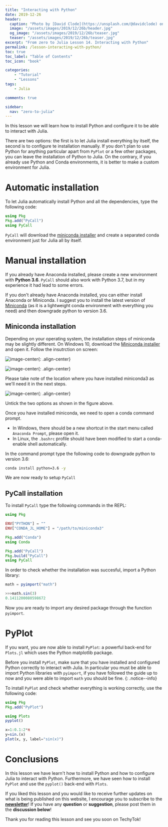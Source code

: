 ```yaml
---
title: "Interacting with Python"
date: 2019-12-26
header:
  caption: "Photo by [David Clode](https://unsplash.com/@davidclode) on [Unsplash](https://unsplash.com/)"
  image: "/assets/images/2019/12/26b/header.jpg"
  og_image: "/assets/images/2019/12/26b/teaser.jpg"
  teaser: "/assets/images/2019/12/26b/teaser.jpg"
excerpt: "From zero to Julia Lesson 14. Interacting with Python"
permalink: /lesson-interacting-with-python/
toc: true
toc_label: "Table of Contents"
toc_icon: "book"

categories:
    - "Tutorial"
    - "Lessons"
tags:
    - Julia

comments: true

sidebar:
  nav: "zero-to-julia"
---
```


In this lesson we will learn how to install Python and configure it to be able to interact with Julia. 

There are two options: the first is to let Julia install everything by itself, the second is to configure te installation manually. If you don't plan to use Python for anything particular apart from `PyPlot` or a few other packages, you can leave the installation of Python to Julia. On the contrary, if you already use Python and Conda environments, it is better to make a custom environment for Julia.

# Automatic installation

To let Julia automatically install Python and all the dependencies, type the following code:

```julia
using Pkg
Pkg.add("PyCall")
using PyCall
```

`PyCall` will download the [miniconda installer](https://docs.conda.io/en/latest/miniconda.html) and create a separated conda environment just for Julia all by itself.

# Manual installation

If you already have Anaconda installed, please create a new wnvironment with **Python 3.6**. `PyCall` should also work with Python 3.7, but in my experience it had lead to some errors.

If you don't already have Anaconda installed, you can either install Anaconda or Miniconda. I suggest you to install the latest version of [Miniconda](https://docs.conda.io/en/latest/miniconda.html) (as it is a lightweight conda environment with everything you need) and then downgrade python to version 3.6. 

## Miniconda installation

Depending on your operating system, the installation steps of miniconda may be slightly different. On Windows 10, download the [Miniconda installer](https://docs.conda.io/en/latest/miniconda.html) and open it. Follow the insutrction on screen:

![image-center](/assets/images/2019/12/26b/fig1.png){: .align-center}

![image-center](/assets/images/2019/12/26b/fig2.png){: .align-center}

Please take note of the location where you have installed miniconda3 as we'll need it in the next steps.

![image-center](/assets/images/2019/12/26b/fig3.png){: .align-center}

Untick the two options as shown in the figure above.

Once you have installed miniconda, we need to open a conda command prompt. 

- In Windows, there should be a new shortcut in the start menu called `Anaconda Prompt`, please open it. 
- In Linux, the `.bashrc` profile should have been modified to start a conda-enable shell automatically. 

In the command prompt type the following code to downgrade python to version 3.6:

```bash
conda install python=3.6 -y
```

We are now ready to setup `PyCall`

## PyCall installation

To install `PyCall` type the following commands in the REPL:

```julia
using Pkg

ENV["PYTHON"] = "" 
ENV["CONDA_JL_HOME"] = "/path/to/miniconda3" 

Pkg.add("Conda")
using Conda

Pkg.add("PyCall")
Pkg.build("PyCall")
using PyCall
```

In order to check whether the installation was succesful, import a Python library:

```julia
math = pyimport("math")

>>>math.sin(3)
0.1411200080598672
```

Now you are ready to import any desired package through the function `pyimport`.

# PyPlot

If you want, you are now able to install `PyPlot`: a powerful back-end for `Plots.jl` which uses the Python matplotlib package. 

Before you install `PyPlot`, make sure that you have installed and configured Python correctly to interact with Julia. In particular you must be able to import Python libraries with `pyimport`, if you have followed the guide up to now and you were able to import `math` you should be fine.
{: .notice--info}

To install `PyPlot` and check whether everything is working correctly, use the following code:

```julia
using Pkg
Pkg.add("PyPlot")

using Plots
pyplot()

x=1:0.1:2*π
y=sin.(x)
plot(x, y, label="sin(x)")
```

# Conclusions

In this lesson we have learn't how to install Python and how to configure Julia to interact with Python. Furthermore, we have seen how to install `PyPlot` and use the `pyplot()` back-end with `Plots`.

If you liked this lesson and you would like to receive further updates on what is being published on this website, I encourage you to subscribe to the [**newsletter**]( https://techytok.com/newsletter/ )! If you have any **question** or **suggestion**, please post them in the **discussion below**!

Thank you for reading this lesson and see you soon on TechyTok!

